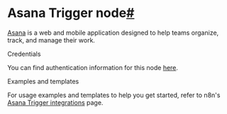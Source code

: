 [](https://github.com/n8n-io/n8n-docs/edit/main/docs/integrations/builtin/trigger-nodes/n8n-nodes-base.asanatrigger.md "Edit this page")

# Asana Trigger node[#](#asana-trigger-node "Permanent link")

[Asana](https://asana.com/) is a web and mobile application designed to help teams organize, track, and manage their work.

Credentials

You can find authentication information for this node [here](../../credentials/asana/).

Examples and templates

For usage examples and templates to help you get started, refer to n8n's [Asana Trigger integrations](https://n8n.io/integrations/asana-trigger/) page.
